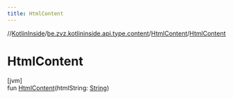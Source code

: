 ```yaml
---
title: HtmlContent
---
```

//[KotlinInside](../../../index.html)/[be.zvz.kotlininside.api.type.content](../index.html)/[HtmlContent](index.html)/[HtmlContent](-html-content.html)



# HtmlContent



[jvm]\
fun [HtmlContent](-html-content.html)(htmlString: [String](https://kotlinlang.org/api/latest/jvm/stdlib/kotlin/-string/index.html))




